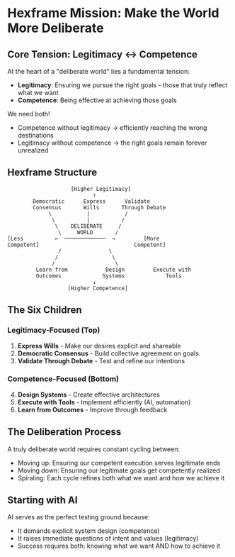 # Hexframe Mission: Make the World More Deliberate

## Core Tension: Legitimacy ↔ Competence

At the heart of a "deliberate world" lies a fundamental tension:

- **Legitimacy**: Ensuring we pursue the right goals - those that truly reflect what we want
- **Competence**: Being effective at achieving those goals

We need both! 
- Competence without legitimacy → efficiently reaching the wrong destinations
- Legitimacy without competence → the right goals remain forever unrealized

## Hexframe Structure

```
                    [Higher Legitimacy]
                           ↑
        Democratic      Express      Validate
        Consensus       Wills       Through Debate
             \           |           /
              \          |          /
               \    DELIBERATE     /
                \     WORLD       /
[Less          ←  ─────────────  →         [More
Competent]                              Competent]
                /               \
               /                 \
              /                   \
         Learn from            Design         Execute with
         Outcomes             Systems             Tools
                           ↓
                   [Higher Competence]
```

## The Six Children

### Legitimacy-Focused (Top)
1. **Express Wills** - Make our desires explicit and shareable
2. **Democratic Consensus** - Build collective agreement on goals  
3. **Validate Through Debate** - Test and refine our intentions

### Competence-Focused (Bottom)
4. **Design Systems** - Create effective architectures
5. **Execute with Tools** - Implement efficiently (AI, automation)
6. **Learn from Outcomes** - Improve through feedback

## The Deliberation Process

A truly deliberate world requires constant cycling between:
- Moving up: Ensuring our competent execution serves legitimate ends
- Moving down: Ensuring our legitimate goals get competently realized
- Spiraling: Each cycle refines both what we want and how we achieve it

## Starting with AI

AI serves as the perfect testing ground because:
- It demands explicit system design (competence)
- It raises immediate questions of intent and values (legitimacy)
- Success requires both: knowing what we want AND how to achieve it